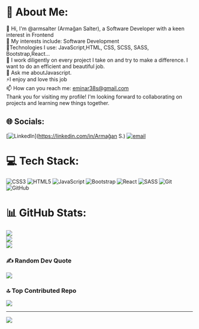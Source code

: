 # 💫 About Me:
🔭 Hi, I'm @armsalter (Armağan Salter), a Software Developer with a keen interest in Frontend <br>👯 My interests include: Software Development<br>🌱Technologies I use: JavaScript,HTML, CSS, SCSS, SASS, Bootstrap,React...<br>💞️ I work diligently on every project I take on and try to make a difference. I want to do an efficient and beautiful job.<br>💬 Ask me aboutJavascript.<br>⚡I enjoy and love this job <br>📫 How can you reach me: eminar38s@gmail.com <br> Thank you for visiting my profile! I'm looking forward to collaborating on projects and learning new things together.


## 🌐 Socials:
[![LinkedIn](https://img.shields.io/badge/LinkedIn-%230077B5.svg?logo=linkedin&logoColor=white)](https://linkedin.com/in/Armağan S.) [![email](https://img.shields.io/badge/Email-D14836?logo=gmail&logoColor=white)](mailto:eminar38s@gmail.com) 

# 💻 Tech Stack:
![CSS3](https://img.shields.io/badge/css3-%231572B6.svg?style=for-the-badge&logo=css3&logoColor=white) ![HTML5](https://img.shields.io/badge/html5-%23E34F26.svg?style=for-the-badge&logo=html5&logoColor=white) ![JavaScript](https://img.shields.io/badge/javascript-%23323330.svg?style=for-the-badge&logo=javascript&logoColor=%23F7DF1E) ![Bootstrap](https://img.shields.io/badge/bootstrap-%238511FA.svg?style=for-the-badge&logo=bootstrap&logoColor=white) ![React](https://img.shields.io/badge/react-%2320232a.svg?style=for-the-badge&logo=react&logoColor=%2361DAFB) ![SASS](https://img.shields.io/badge/SASS-hotpink.svg?style=for-the-badge&logo=SASS&logoColor=white) ![Git](https://img.shields.io/badge/git-%23F05033.svg?style=for-the-badge&logo=git&logoColor=white) ![GitHub](https://img.shields.io/badge/github-%23121011.svg?style=for-the-badge&logo=github&logoColor=white)
# 📊 GitHub Stats:
![](https://github-readme-stats.vercel.app/api?username=armsalter&theme=dark&hide_border=false&include_all_commits=true&count_private=true)<br/>
![](https://nirzak-streak-stats.vercel.app/?user=armsalter&theme=dark&hide_border=false)<br/>
![](https://github-readme-stats.vercel.app/api/top-langs/?username=armsalter&theme=dark&hide_border=false&include_all_commits=true&count_private=true&layout=compact)

### ✍️ Random Dev Quote
![](https://quotes-github-readme.vercel.app/api?type=horizontal&theme=radical)

### 🔝 Top Contributed Repo
![](https://github-contributor-stats.vercel.app/api?username=armsalter&limit=5&theme=dark&combine_all_yearly_contributions=true)

---
[![](https://visitcount.itsvg.in/api?id=armsalter&icon=0&color=13)](https://visitcount.itsvg.in)

<!-- Proudly created with GPRM ( https://gprm.itsvg.in ) -->

